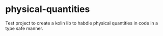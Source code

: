 # physical-quantities

Test project to create a kolin lib to habdle physical quantities in code in a type safe manner.
